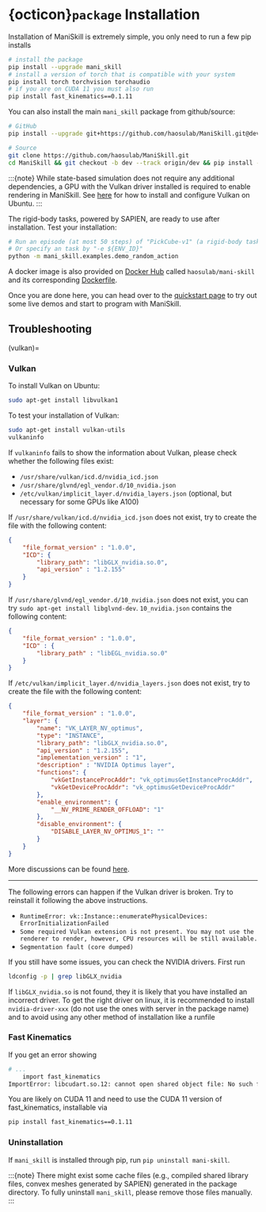 # {octicon}`package` Installation

Installation of ManiSkill is extremely simple, you only need to run a few pip installs

```bash
# install the package
pip install --upgrade mani_skill
# install a version of torch that is compatible with your system
pip install torch torchvision torchaudio
# if you are on CUDA 11 you must also run
pip install fast_kinematics==0.1.11
```

You can also install the main `mani_skill` package from github/source:

```bash
# GitHub
pip install --upgrade git+https://github.com/haosulab/ManiSkill.git@dev

# Source
git clone https://github.com/haosulab/ManiSkill.git
cd ManiSkill && git checkout -b dev --track origin/dev && pip install -e .
```

:::{note}
While state-based simulation does not require any additional dependencies, a GPU with the Vulkan driver installed is required to enable rendering in ManiSkill. See [here](#vulkan) for how to install and configure Vulkan on Ubuntu.
:::

The rigid-body tasks, powered by SAPIEN, are ready to use after installation. Test your installation:

```bash
# Run an episode (at most 50 steps) of "PickCube-v1" (a rigid-body task) with random actions
# Or specify an task by "-e ${ENV_ID}"
python -m mani_skill.examples.demo_random_action
```

A docker image is also provided on [Docker Hub](https://hub.docker.com/repository/docker/haosulab/mani-skill/general) called  `haosulab/mani-skill` and its corresponding [Dockerfile](https://github.com/haosulab/ManiSkill/blob/dev/docker/Dockerfile).

Once you are done here, you can head over to the [quickstart page](./quickstart.md) to try out some live demos and start to program with ManiSkill.
<!-- 
## Soft-body tasks / Warp (ManiSkill-version)

:::{note}
The following section is to install [NVIDIA Warp](https://github.com/NVIDIA/warp) for soft-body tasks. You can skip it if you do not need soft-body tasks yet.
:::

The soft-body tasks in ManiSkill are supported by SAPIEN and customized NVIDIA Warp. **CUDA toolkit >= 11.3 and gcc** are required. You can download and install the CUDA toolkit from the [offical website](https://developer.nvidia.com/cuda-downloads?target_os=Linux).

Assuming the CUDA toolkit is installed at `/usr/local/cuda`, you need to ensure `CUDA_PATH` or `CUDA_HOME` is set properly:

```bash
export CUDA_PATH=/usr/local/cuda

# The following command should print a CUDA compiler version >= 11.3
${CUDA_PATH}/bin/nvcc --version

# The following command should output a valid gcc version
gcc --version
```

:::{note}
If `nvcc` is included in `$PATH`, we will try to figure out the variable `CUDA_PATH` automatically.
:::

After CUDA is properly set up, compile Warp customized for ManiSkill:

``` bash
# If you encounter "ModuleNotFoundError: No module named 'warp'", please add warp_maniskill to the python path. 
export PYTHONPATH=/path/to/ManiSkill/warp_maniskill:$PYTHONPATH
# warp.so is generated under warp_maniskill/warp/bin
python -m warp_maniskill.build_lib
```

For soft-body tasks, you need to make sure only 1 CUDA device is visible:

``` bash
# Select the first CUDA device. Change 0 to other integer for other device.
export CUDA_VISIBLE_DEVICES=0
```

If multiple CUDA devices are visible, the task will give an error. If you
want to interactively visualize the task, you need to assign the id of
the GPU connected to your display (e.g., monitor screen).

:::{warning}
All soft-body tasks require runtime compilation and cache generation. The cache is generated in parallel. Thus, to avoid race conditions, before you create soft-body tasks in parallel, please make sure the cache is already generated. You can generate cache in advance by `python -m mani_skill.utils.precompile_mpm -e {ENV_ID}` (or without an option for all soft-body tasks).
::: -->

## Troubleshooting

(vulkan)=

### Vulkan

To install Vulkan on Ubuntu:

```bash
sudo apt-get install libvulkan1
```

To test your installation of Vulkan:

```bash
sudo apt-get install vulkan-utils
vulkaninfo
```

If `vulkaninfo` fails to show the information about Vulkan, please check whether the following files exist:

- `/usr/share/vulkan/icd.d/nvidia_icd.json`
- `/usr/share/glvnd/egl_vendor.d/10_nvidia.json`
- `/etc/vulkan/implicit_layer.d/nvidia_layers.json` (optional, but necessary for some GPUs like A100)

If `/usr/share/vulkan/icd.d/nvidia_icd.json` does not exist, try to create the file with the following content:

```json
{
    "file_format_version" : "1.0.0",
    "ICD": {
        "library_path": "libGLX_nvidia.so.0",
        "api_version" : "1.2.155"
    }
}
```

If `/usr/share/glvnd/egl_vendor.d/10_nvidia.json` does not exist, you can try `sudo apt-get install libglvnd-dev`. `10_nvidia.json` contains the following content:

```json
{
    "file_format_version" : "1.0.0",
    "ICD" : {
        "library_path" : "libEGL_nvidia.so.0"
    }
}
```

If `/etc/vulkan/implicit_layer.d/nvidia_layers.json` does not exist, try to create the file with the following content:

```json
{
    "file_format_version" : "1.0.0",
    "layer": {
        "name": "VK_LAYER_NV_optimus",
        "type": "INSTANCE",
        "library_path": "libGLX_nvidia.so.0",
        "api_version" : "1.2.155",
        "implementation_version" : "1",
        "description" : "NVIDIA Optimus layer",
        "functions": {
            "vkGetInstanceProcAddr": "vk_optimusGetInstanceProcAddr",
            "vkGetDeviceProcAddr": "vk_optimusGetDeviceProcAddr"
        },
        "enable_environment": {
            "__NV_PRIME_RENDER_OFFLOAD": "1"
        },
        "disable_environment": {
            "DISABLE_LAYER_NV_OPTIMUS_1": ""
        }
    }
}
```

More discussions can be found [here](https://github.com/haosulab/SAPIEN/issues/115).

---

The following errors can happen if the Vulkan driver is broken. Try to reinstall it following the above instructions.

- `RuntimeError: vk::Instance::enumeratePhysicalDevices: ErrorInitializationFailed`
- `Some required Vulkan extension is not present. You may not use the renderer to render, however, CPU resources will be still available.`
- `Segmentation fault (core dumped)`
<!-- 
### Warp

If the soft-body task throws a **memory error**, you can try compiling Warp in the debug mode.

```bash
PYTHONPATH="$PWD"/warp_maniskill:$PYTHONPATH python -m warp_maniskill.build_lib --mode debug
```

Remember to compile again in the release mode after you finish debugging. In the debug mode, if the error becomes `unsupported toolchain`, it means you have a conflicting CUDA version. -->


If you still have some issues, you can check the NVIDIA drivers. First run

```bash
ldconfig -p | grep libGLX_nvidia
```

If `libGLX_nvidia.so` is not found, they it is likely that you have installed an incorrect driver. To get the right driver on linux, it is recommended to install `nvidia-driver-xxx` (do not use the ones with server in the package name) and to avoid using any other method of installation like a runfile

### Fast Kinematics

If you get an error showing

```bash
# ...
    import fast_kinematics
ImportError: libcudart.so.12: cannot open shared object file: No such file or directory
```

You are likely on CUDA 11 and need to use the CUDA 11 version of fast_kinematics, installable via 

```bash
pip install fast_kinematics==0.1.11
```

### Uninstallation

If `mani_skill` is installed through pip, run `pip uninstall mani-skill`.

:::{note}
There might exist some cache files (e.g., compiled shared library files, convex meshes generated by SAPIEN) generated in the package directory. To fully uninstall `mani_skill`, please remove those files manually.
:::
